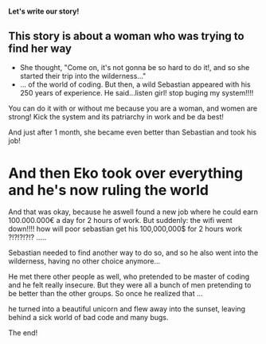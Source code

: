 #### Let's write our story!

## This story is about a woman who was trying to find her way

- She thought, "Come on, it's not gonna be so hard to do it!, and so she started their trip into the wilderness..."
-  ... of the world of coding. But then, a wild Sebastian appeared with his 250 years of experience. He said...listen girl! stop buging my system!!!! 

You can do it with or without me because you are a woman, 
and women are strong! Kick the system and its patriarchy in work and be da best!

And just after 1 month, she became even better than Sebastian and took his job!
# And then Eko took over everything and he's now ruling the world

And that was okay, because he aswell found a new job where he could earn 100.000.000€ a day for 2 hours of work. But suddenly: the wifi went down!!!! how will poor sebastian get his 100,000,000$ for 2 hours work ?!?!?!?!? .....

Sebastian needed to find another way to do so, and so he also went into the wilderness, having no other choice anymore... 

He met there other people as well, who pretended to be master of coding and he felt really insecure. But  they were all a bunch of men pretending to be better than the other groups. So once he realized that ...

he turned into a beautiful unicorn and flew away into the sunset, leaving behind a sick world of bad code and many bugs.

The end!
